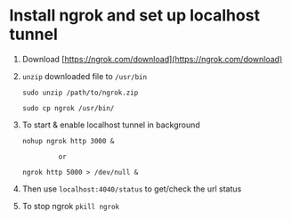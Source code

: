 # Install ngrok and set up localhost tunnel

1. Download [https://ngrok.com/download](https://ngrok.com/download)

2. `unzip` downloaded file to `/usr/bin`

    `sudo unzip /path/to/ngrok.zip`
    
    `sudo cp ngrok /usr/bin/`
    
3. To start & enable localhost tunnel in background
	
	`nohup ngrok http 3000 &` 
	
	            or
		    
	`ngrok http 5000 > /dev/null &` 
	
4. Then use `localhost:4040/status` to get/check the url status

5. To stop ngrok
    `pkill ngrok`
